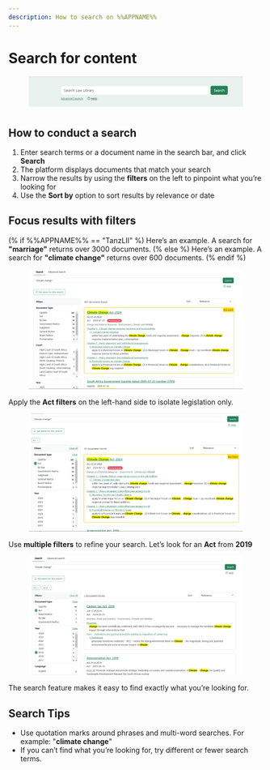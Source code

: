 ```yaml
---
description: How to search on %%APPNAME%%
---
```


# Search for content

<figure><img src="../.gitbook/assets/Law lib 1.png" alt=""><figcaption></figcaption></figure>

## How to conduct a search

1. Enter search terms or a document name in the search bar, and click **Search**
2. The platform displays documents that match your search
3. Narrow the results by using the **filters** on the left to pinpoint what you’re looking for
4. Use the **Sort by** option to sort results by relevance or date

## Focus results with filters

(% if %%APPNAME%% == "TanzLII" %)
Here’s an example. A search for **"marriage"** returns over 3000 documents.
(% else %)
Here’s an example. A search for **"climate change"** returns over 600 documents.
(% endif %)
<figure><img src="../.gitbook/assets/Law lib 1 (1).png" alt=""><figcaption></figcaption></figure>

Apply the **Act filters** on the left-hand side to isolate legislation only.

<figure><img src="../.gitbook/assets/Law lib 2 (1).png" alt=""><figcaption></figcaption></figure>

Use **multiple filters** to refine your search. Let’s look for an **Act** from **2019**

<figure><img src="../.gitbook/assets/Law lib 3 (1).png" alt=""><figcaption></figcaption></figure>

The search feature makes it easy to find exactly what you’re looking for.

## Search Tips

* Use quotation marks around phrases and multi-word searches. For example: "**climate change**"
* If you can’t find what you’re looking for, try different or fewer search terms.
